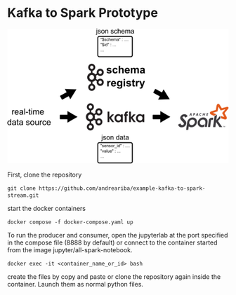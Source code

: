 # Kafka to Spark Prototype

![home_screenshot](imgs/architecture_scheme.png)

First, clone the repository
```
git clone https://github.com/andreariba/example-kafka-to-spark-stream.git
```
start the docker containers  
```
docker compose -f docker-compose.yaml up
```

To run the producer and consumer, open the jupyterlab at the port specified in the compose file (8888 by default) or connect to the container started from the image jupyter/all-spark-notebook.
```
docker exec -it <container_name_or_id> bash
```
create the files by copy and paste or clone the repository again inside the container. Launch them as normal python files.